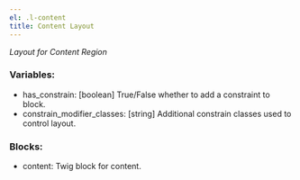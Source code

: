 ```yaml
---
el: .l-content
title: Content Layout
---
```

_Layout for Content Region_

### Variables:
* has_constrain: [boolean] True/False whether to add a constraint to block.
* constrain_modifier_classes: [string] Additional constrain classes used 
to control layout.

### Blocks:
* content: Twig block for content.
